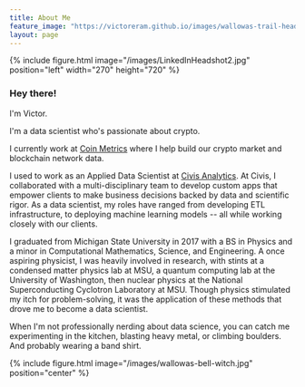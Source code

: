 ```yaml
---
title: About Me
feature_image: "https://victoreram.github.io/images/wallowas-trail-head.jpg"
layout: page
---
```


{% include figure.html image="/images/LinkedInHeadshot2.jpg" position="left" width="270" height="720" %}

### Hey there!

I'm Victor.

I'm a data scientist who's passionate about crypto.

I currently work at [Coin Metrics](https://coinmetrics.io/) where I help build our crypto market and blockchain network data.

I used to work as an Applied Data Scientist at [Civis Analytics]("https://www.civisanalytics.com/"). 
At Civis, I collaborated with a multi-disciplinary team to develop custom apps that empower clients to make business decisions backed by data and scientific rigor. 
As a data scientist, my roles have ranged from developing ETL infrastructure, to deploying machine learning models -- all while working closely with our clients.

I graduated from Michigan State University in 2017 with a BS in Physics and a minor in Computational Mathematics, Science, and Engineering.
A once aspiring physicist, I was heavily involved in research, with stints at a condensed matter physics lab at MSU, a quantum computing lab at the University of Washington, then nuclear physics at the National Superconducting Cyclotron Laboratory at MSU.
Though physics stimulated my itch for problem-solving, it was the application of these methods that drove me to become a data scientist.

When I'm not professionally nerding about data science, you can catch me experimenting in the kitchen, blasting heavy metal, or climbing boulders. And probably wearing a band shirt.

{% include figure.html image="/images/wallowas-bell-witch.jpg" position="center" %}

